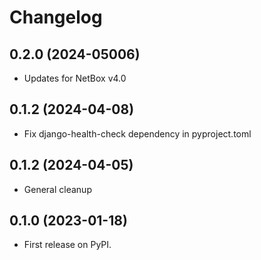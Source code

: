 # Changelog

## 0.2.0 (2024-05006)

* Updates for NetBox v4.0

## 0.1.2 (2024-04-08)

* Fix django-health-check dependency in pyproject.toml

## 0.1.2 (2024-04-05)

* General cleanup

## 0.1.0 (2023-01-18)

* First release on PyPI.

